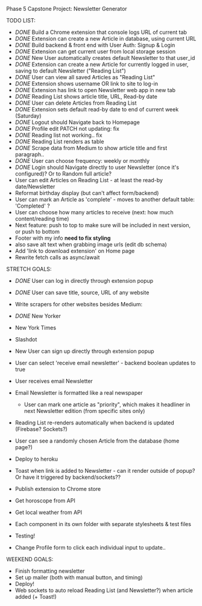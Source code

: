 Phase 5 Capstone Project: Newsletter Generator

TODO LIST:

- _DONE_ Build a Chrome extension that console logs URL of current tab
- _DONE_ Extension can create a new Article in database, using current URL
- _DONE_ Build backend & front end with User Auth: Signup & Login
- _DONE_ Extension can get current user from local storage session
- _DONE_ New User automatically creates default Newsletter to that user_id
- _DONE_ Extension can create a new Article for currently logged in user, saving to default Newsletter ("Reading List")
- _DONE_ User can view all saved Articles as "Reading List"
- _DONE_ Extension shows username OR link to site to log-in
- _DONE_ Extension has link to open Newsletter web app in new tab
- _DONE_ Reading List shows article title, URL, Read-by date
- _DONE_ User can delete Articles from Reading List
- _DONE_ Extension sets default read-by date to end of current week (Saturday)
- _DONE_ Logout should Navigate back to Homepage
- _DONE_ Profile edit PATCH not updating: fix
- _DONE_ Reading list not working.. fix
- _DONE_ Reading List renders as table
- _DONE_ Scrape data from Medium to show article title and first paragraph..
- _DONE_ User can choose frequency: weekly or monthly
- _DONE_ Login should Navigate directly to user Newsletter (once it's configured)? Or to Random full article?
- User can edit Articles on Reading List - at least the read-by date/Newsletter
- Reformat birthday display (but can't affect form/backend)
- User can mark an Article as 'complete' - moves to another default table: 'Completed' ?
- User can choose how many articles to receive (next: how much content/reading time)
- Next feature: push to top to make sure will be included in next version, or push to bottom
- Footer with my info **need to fix styling**
- also save alt text when grabbing image urls (edit db schema)
- Add 'link to download extension' on Home page
- Rewrite fetch calls as async/await

STRETCH GOALS:

- _DONE_ User can log in directly through extension popup
- _DONE_ User can save title, source, URL of any website
- Write scrapers for other websites besides Medium:
- _DONE_ New Yorker
- New York Times
- Slashdot
- New User can sign up directly through extension popup
- User can select 'receive email newsletter' - backend boolean updates to true
- User receives email Newsletter
- Email Newsletter is formatted like a real newspaper
  - User can mark one article as "priority", which makes it headliner in next Newsletter edition (from specific sites only)
- Reading List re-renders automatically when backend is updated (Firebase? Sockets?)
- User can see a randomly chosen Article from the database (home page?)
- Deploy to heroku
- Toast when link is added to Newsletter - can it render outside of popup? Or have it triggered by backend/sockets??
- Publish extension to Chrome store

- Get horoscope from API
- Get local weather from API

- Each component in its own folder with separate stylesheets & test files
- Testing!

- Change Profile form to click each individual input to update..

WEEKEND GOALS:

- Finish formatting newsletter
- Set up mailer (both with manual button, and timing)
- Deploy!
- Web sockets to auto reload Reading List (and Newsletter?) when article added (+ Toast!)
